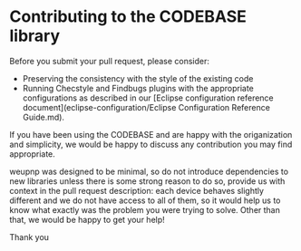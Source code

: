 Contributing to the CODEBASE library
====================================

Before you submit your pull request, please consider:
* Preserving the consistency with the style of the existing code
* Running Checstyle and Findbugs plugins with the appropriate configurations 
as described in our [Eclipse configuration reference document](eclipse-configuration/Eclipse Configuration Reference Guide.md).

If you have been using the CODEBASE and are happy 
with the origanization and simplicity, we would be 
happy to discuss any contribution you may find appropriate.

weupnp was designed to be minimal, so do not introduce dependencies to new libraries unless there is some strong reason to do so,
provide us with context in the pull request description: each device behaves slightly different and we do not have access to all of them, so it would help us to know what exactly was the problem you were trying to solve.
Other than that, we would be happy to get your help!

Thank you
